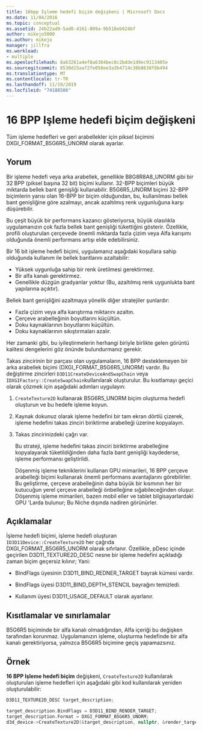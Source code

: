 ```yaml
---
title: 16bpp Işleme hedefi biçim değişkeni | Microsoft Docs
ms.date: 11/04/2016
ms.topic: conceptual
ms.assetid: 24b22ad9-5ad0-4161-809a-9b518eb924bf
author: mikejo5000
ms.author: mikejo
manager: jillfra
ms.workload:
- multiple
ms.openlocfilehash: 8a63261a4ef8a6304bec8c2bdde1d9ec9113405e
ms.sourcegitcommit: 8530d15aa72fe058ee3a3b4714c36b8638f8b494
ms.translationtype: MT
ms.contentlocale: tr-TR
ms.lasthandoff: 11/19/2019
ms.locfileid: "74188586"
---
```

# <a name="16-bpp-render-target-format-variant"></a>16 BPP Işleme hedefi biçim değişkeni
Tüm işleme hedefleri ve geri arabellekler için piksel biçimini DXGI_FORMAT_B5G6R5_UNORM olarak ayarlar.

## <a name="interpretation"></a>Yorum
 Bir işleme hedefi veya arka arabellek, genellikle B8G8R8A8_UNORM gibi bir 32 BPP (piksel başına 32 bit) biçimi kullanır. 32-BPP biçimleri büyük miktarda bellek bant genişliği kullanabilir. B5G6R5_UNORM biçimi 32-BPP biçimlerin yarısı olan 16-BPP bir biçim olduğundan, bu, kullanılması bellek bant genişliğine göre azalmayı, ancak azaltılmış renk uygunluğuna karşı düşürebilir.

 Bu çeşit büyük bir performans kazancı gösteriyorsa, büyük olasılıkla uygulamanızın çok fazla bellek bant genişliği tükettiğini gösterir. Özellikle, profili oluşturulan çerçevede önemli miktarda fazla çizim veya Alfa karışımı olduğunda önemli performans artışı elde edebilirsiniz.

Bir 16 bit işleme hedefi biçimi, uygulamanız aşağıdaki koşullara sahip olduğunda kullanım ile bellek bantlarını azaltabilir:
- Yüksek uygunluğa sahip bir renk üretilmesi gerektirmez.
- Bir alfa kanalı gerektirmez.
- Genellikle düzgün gradyanlar yoktur (Bu, azaltılmış renk uygunlukta bant yapılarına açıktır).

Bellek bant genişliğini azaltmaya yönelik diğer stratejiler şunlardır:
- Fazla çizim veya alfa karıştırma miktarını azaltın.
- Çerçeve arabelleğinin boyutlarını küçültün.
- Doku kaynaklarının boyutlarını küçültün.
- Doku kaynaklarının sıkıştırmaları azalır.

Her zamanki gibi, bu iyileştirmelerin herhangi biriyle birlikte gelen görüntü kalitesi dengelerini göz önünde bulundurmanız gerekir.

Takas zincirinin bir parçası olan uygulamaların, 16 BPP desteklemeyen bir arka arabellek biçimi (DXGI_FORMAT_B5G6R5_UNORM) vardır. Bu değiştirme zincirleri `D3D11CreateDeviceAndSwapChain` veya `IDXGIFactory::CreateSwapChain`kullanılarak oluşturulur. Bu kısıtlamayı geçici olarak çözmek için aşağıdaki adımları uygulayın:
1. `CreateTexture2D` kullanarak B5G6R5_UNORM biçim oluşturma hedefi oluşturun ve bu hedefe işleme koyun.
2. Kaynak dokunuz olarak işleme hedefini bir tam ekran dörtlü çizerek, işleme hedefini takas zinciri biriktirme arabelleği üzerine kopyalayın.
3. Takas zincirinizdeki çağrı var.

   Bu strateji, işleme hedefini takas zinciri biriktirme arabelleğine kopyalayarak tüketildiğinden daha fazla bant genişliği kaydederse, işleme performansı geliştirildi.

   Döşenmiş işleme tekniklerini kullanan GPU mimarileri, 16 BPP çerçeve arabelleği biçimi kullanarak önemli performans avantajlarını görebilirler. Bu geliştirme, çerçeve arabelleğinin daha büyük bir kısmının her bir kutucuğun yerel çerçeve arabelleği önbelleğine sığabileceğinden oluşur. Döşenmiş işleme mimarileri, bazen mobil eller ve tablet bilgisayarlardaki GPU 'Larda bulunur; Bu Niche dışında nadiren görünürler.

## <a name="remarks"></a>Açıklamalar
 İşleme hedefi biçimi, işleme hedefi oluşturan `ID3D11Device::CreateTexture2D` her çağrıda DXGI_FORMAT_B5G6R5_UNORM olarak sıfırlanır. Özellikle, pDesc içinde geçirilen D3D11_TEXTURE2D_DESC nesne bir işleme hedefini açıkladığı zaman biçim geçersiz kılınır; Yani:

- BindFlags üyesinin D3D11_BIND_REDNER_TARGET bayrak kümesi vardır.

- BindFlags üyesi D3D11_BIND_DEPTH_STENCIL bayrağını temizledi.

- Kullanım üyesi D3D11_USAGE_DEFAULT olarak ayarlanır.

## <a name="restrictions-and-limitations"></a>Kısıtlamalar ve sınırlamalar
 B5G6R5 biçiminde bir alfa kanalı olmadığından, Alfa içeriği bu değişken tarafından korunmaz. Uygulamanızın işleme, oluşturma hedefinde bir alfa kanalı gerektiriyorsa, yalnızca B5G6R5 biçimine geçiş yapamazsınız.

## <a name="example"></a>Örnek
 **16 BPP Işleme hedefi biçim** değişkeni, `CreateTexture2D` kullanılarak oluşturulan işleme hedefleri için aşağıdaki gibi kod kullanılarak yeniden oluşturulabilir:

```cpp
D3D11_TEXTURE2D_DESC target_description;

target_description.BindFlags = D3D11_BIND_RENDER_TARGET;
target_description.Format = DXGI_FORMAT_B5G6R5_UNORM;
d3d_device->CreateTexture2D(&target_description, nullptr, &render_target);
```
